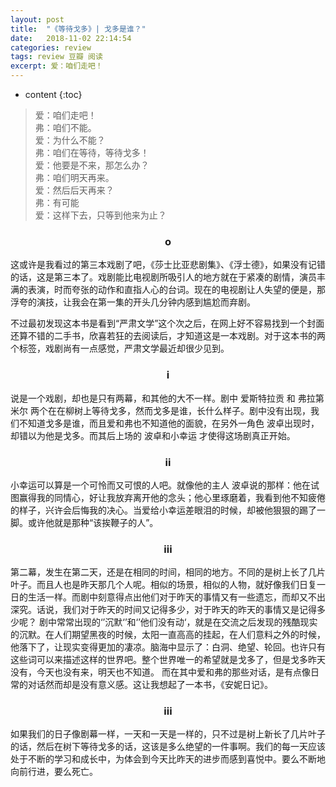 ```yaml
---
layout: post
title:  "《等待戈多》| 戈多是谁？"
date:   2018-11-02 22:14:54
categories: review
tags: review 豆瓣 阅读
excerpt: 爱：咱们走吧！
---
```


* content
{:toc}


>爱：咱们走吧！   
弗：咱们不能。  
爱：为什么不能？  
弗：咱们在等待，等待戈多！  
爱：他要是不来，那怎么办？  
弗：咱们明天再来。  
爱：然后后天再来？  
弗：有可能  
爱：这样下去，只等到他来为止？  


### <center>o</center>

这或许是我看过的第三本戏剧了吧，《莎士比亚悲剧集》、《浮士德》，如果没有记错的话，这是第三本了。戏剧能比电视剧所吸引人的地方就在于紧凑的剧情，演员丰满的表演，时而夸张的动作和直指人心的台词。现在的电视剧让人失望的便是，那浮夸的演技，让我会在第一集的开头几分钟内感到尴尬而弃剧。  

不过最初发现这本书是看到“严肃文学”这个次之后，在网上好不容易找到一个封面还算不错的二手书，欣喜若狂的去阅读后，才知道这是一本戏剧。对于这本书的两个标签，戏剧尚有一点感觉，严肃文学最近却很少见到。  

### <center>i</center>

说是一个戏剧，却也是只有两幕，和其他的大不一样。剧中 爱斯特拉贡 和 弗拉第米尔 两个在在柳树上等待戈多，然而戈多是谁，长什么样子。剧中没有出现，我们不知道戈多是谁，而且爱和弗也不知道他的面貌，在另外一角色 波卓出现时，却错以为他是戈多。而其后上场的 波卓和小幸运 才使得这场剧真正开始。

### <center>ii</center>

小幸运可以算是一个可怜而又可恨的人吧。就像他的主人 波卓说的那样：他在试图赢得我的同情心，好让我放弃离开他的念头；他心里琢磨着，我看到他不知疲倦的样子，兴许会后悔我的决心。当爱给小幸运差眼泪的时候，却被他狠狠的踢了一脚。或许他就是那种“该挨鞭子的人”。

### <center>iii</center>

第二幕，发生在第二天，还是在相同的时间，相同的地方。不同的是树上长了几片叶子。而且人也是昨天那几个人呢。相似的场景，相似的人物，就好像我们日复一日的生活一样。而剧中刻意得点出他们对于昨天的事情又有一些遗忘，而却又不出深究。话说，我们对于昨天的时间又记得多少，对于昨天的昨天的事情又是记得多少呢？
剧中常常出现的‘’沉默‘’和‘’他们没有动‘，就是在交流之后发现的残酷现实的沉默。在人们期望黑夜的时候，太阳一直高高的挂起，在人们意料之外的时候，他落下了，让现实变得更加的凄凉。脑海中显示了：白洞、绝望、轮回。也许只有这些词可以来描述这样的世界吧。整个世界唯一的希望就是戈多了，但是戈多昨天没有，今天也没有来，明天也不知道。
而在其中爱和弗的那些对话，是有点像日常的对话然而却是没有意义感。这让我想起了一本书，《安妮日记》。

### <center>iii</center>

如果我们的日子像剧幕一样，一天和一天是一样的，只不过是树上新长了几片叶子的话，然后在树下等待戈多的话，这该是多么绝望的一件事啊。我们的每一天应该处于不断的学习和成长中，为体会到今天比昨天的进步而感到喜悦中。要么不断地向前行进，要么死亡。


